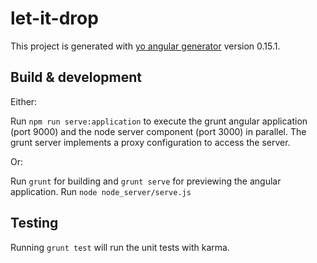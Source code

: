 # let-it-drop

This project is generated with [yo angular generator](https://github.com/yeoman/generator-angular)
version 0.15.1.

## Build & development

Either:

Run `npm run serve:application` to execute the grunt angular application (port 9000) and the node server component (port 3000) in parallel.
The grunt server implements a proxy configuration to access the server.

Or:

Run `grunt` for building and `grunt serve` for previewing the angular application.
Run `node node_server/serve.js`

## Testing

Running `grunt test` will run the unit tests with karma.
